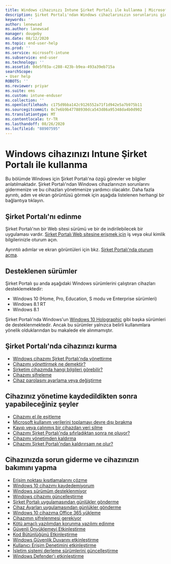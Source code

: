 ```yaml
---
title: Windows cihazınızı Intune Şirket Portalı ile kullanma | Microsoft Docs
description: Şirket Portalı'ndan Windows cihazlarınızın sorunlarını gidermek ve bu cihazları yönetmek için bağlantılar bulun
keywords: ''
author: lenewsad
ms.author: lanewsad
manager: dougeby
ms.date: 08/12/2020
ms.topic: end-user-help
ms.prod: ''
ms.service: microsoft-intune
ms.subservice: end-user
ms.technology: ''
ms.assetid: 0de5f03a-c288-423b-b9ea-493a39eb715a
searchScope:
- User help
ROBOTS: ''
ms.reviewer: priyar
ms.suite: ems
ms.custom: intune-enduser
ms.collection: ''
ms.openlocfilehash: c175d9bba142c9126552a71f1d942e5a7b975b11
ms.sourcegitcommit: 0c7e6b9b47788930dca543d86a95348da4b0d902
ms.translationtype: MT
ms.contentlocale: tr-TR
ms.lasthandoff: 08/26/2020
ms.locfileid: "88907595"
---
```

# <a name="using-your-windows-device-with-intune-company-portal"></a>Windows cihazınızı Intune Şirket Portalı ile kullanma

Bu bölümde Windows için Şirket Portalı'na özgü görevler ve bilgiler anlatılmaktadır. Şirket Portalı'ndan Windows cihazlarınızın sorunlarını gidermenize ve bu cihazları yönetmenize yardımcı olacaktır. Daha fazla ayrıntı, adım ve ekran görüntüsü görmek için aşağıda listelenen herhangi bir bağlantıya tıklayın.  

## <a name="how-to-get-company-portal"></a>Şirket Portalı'nı edinme
Şirket Portalı'nın bir Web sitesi sürümü ve bir de indirilebilecek bir uygulaması vardır. [Şirket Portalı Web sitesine erişmek için](https://go.microsoft.com/fwlink/?linkid=2010980) iş veya okul kimlik bilgilerinizle oturum açın.  

Ayrıntılı adımlar ve ekran görüntüleri için bkz. [Şirket Portalı'nda oturum açma](./sign-in-to-the-company-portal.md).

## <a name="supported-versions"></a>Desteklenen sürümler

Şirket Portalı şu anda aşağıdaki Windows sürümlerini çalıştıran cihazları desteklemektedir:

* Windows 10 (Home, Pro, Education, S modu ve Enterprise sürümleri)
* Windows 8.1 RT
* Windows 8.1

Şirket Portalı'nda Windows'un [Windows 10 Holographic](https://www.microsoft.com/hololens) gibi başka sürümleri de desteklenmektedir. Ancak bu sürümler yalnızca belirli kullanımlara yönelik olduklarından bu makalede ele alınmamıştır.

## <a name="set-up-your-device-in-the-company-portal"></a>Şirket Portalı'nda cihazınızı kurma
- [Windows cihazımı Şirket Portalı'nda yönettirme](windows-enrollment-company-portal.md)  
- [Cihazımı *yönettirmek* ne demektir?](what-happens-if-you-install-the-company-portal-app-and-enroll-your-device-in-intune-windows.md)
- [Şirketim cihazımda hangi bilgileri görebilir?](what-info-can-your-company-see-when-you-enroll-your-device-in-intune.md)
- [Cihazımı şifreleme](encrypt-your-device-windows.md)
- [Cihaz parolasını ayarlama veya değiştirme](set-or-change-your-password-windows.md)

## <a name="things-you-can-do-after-your-device-is-enrolled-in-management"></a>Cihazınız yönetime kaydedildikten sonra yapabileceğiniz şeyler
- [Cihazımı el ile eşitleme](sync-your-device-manually-windows.md)
- [Microsoft kullanım verilerini toplamayı devre dışı bırakma](turn-off-microsoft-usage-data-collection-windows.md)
- [Kayıp veya çalınmış bir cihazdan veri silme](reset-erase-your-device-cpwebsite.md)
- [Cihazımı Şirket Portalı'nda sıfırladıktan sonra ne oluyor?](what-happens-if-you-reset-your-device-using-the-company-portal-windows.md)
- [Cihazımı yönetimden kaldırma](unenroll-your-device-from-intune-windows.md)
- [Cihazımı Şirket Portalı'ndan kaldırırsam ne olur?](what-happens-if-you-unenroll-your-device-from-intune-windows.md)

## <a name="troubleshoot-and-maintain-your-device"></a>Cihazınızda sorun giderme ve cihazınızın bakımını yapma
* [Erişim noktası kısıtlamalarını çözme](resolve-access-point-restrictions.md)
* [Windows 10 cihazımı kaydedemiyorum](troubleshoot-your-windows-10-device-windows.md)
* [Windows sürümüm desteklenmiyor](your-windows-version-isnt-yet-supported.md)
* [Windows cihazımı güncelleştirme](you-need-to-update-your-windows-device.md)
* [Şirket Portalı uygulamasından günlükler gönderme](send-logs-to-your-it-admin-cp-windows.md)
* [Cihaz Ayarları uygulamasından günlükler gönderme](send-logs-to-your-it-admin-settings-windows.md)
* [Windows 10 cihazıma Office 365 yükleme](install-office-windows.md)
* [Cihazımın şifrelenmesi gerekiyor](you-need-to-enable-windows-encryption.md)
* [Kötü amaçlı yazılımdan korunma yazılımı edinme](your-device-needs-antimalware-software.md)
* [Güvenli Önyüklemeyi Etkinleştirme](you-need-to-enable-secure-boot-windows.md)
* [Kod Bütünlüğünü Etkinleştirme](you-need-to-enable-code-integrity.md)
* [Windows Güvenlik Duvarını etkinleştirme](you-need-to-enable-defender-firewall-windows.md)
* [Kullanıcı Erişim Denetimini etkinleştirme](you-need-to-enable-uac-windows.md)
* [İşletim sistemi derleme sürümlerini güncelleştirme](you-need-to-update-os-build-version-windows.md)
* [Windows Defender'ı etkinleştirme](turn-on-defender-windows.md)